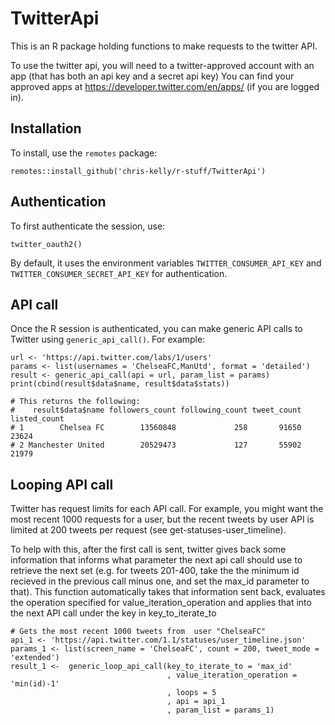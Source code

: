 # TwitterApi

This is an R package holding functions to make requests to the twitter API.

To use the twitter api, you will need to a twitter-approved account with an app (that has both an api key and a secret api key)
You can find your approved apps at https://developer.twitter.com/en/apps/ (if you are logged in).

## Installation

To install, use the `remotes` package:

```
remotes::install_github('chris-kelly/r-stuff/TwitterApi')
```

## Authentication

To first authenticate the session, use:

```
twitter_oauth2()
```

By default, it uses the environment variables `TWITTER_CONSUMER_API_KEY` and `TWITTER_CONSUMER_SECRET_API_KEY` for authentication.

## API call

Once the R session is authenticated, you can make generic API calls to Twitter using `generic_api_call()`. For example:

```
url <- 'https://api.twitter.com/labs/1/users'
params <- list(usernames = 'ChelseaFC,ManUtd', format = 'detailed')
result <- generic_api_call(api = url, param_list = params)
print(cbind(result$data$name, result$data$stats))

# This returns the following:
#    result$data$name followers_count following_count tweet_count listed_count
# 1        Chelsea FC        13560848             258       91650        23624
# 2 Manchester United        20529473             127       55902        21979
```

## Looping API call

Twitter has request limits for each API call. For example, you might want the most recent 1000 requests for a user, but the recent tweets by user API is limited at 200 tweets per request (see get-statuses-user_timeline).

To help with this, after the first call is sent, twitter gives back some information that informs what parameter the next api call should use to retrieve the next set (e.g. for tweets 201-400, take the the minimum id recieved in the previous call minus one, and set the max_id parameter to that). 
This function automatically takes that information sent back, evaluates the operation specified for value_iteration_operation and applies that into the next API call under the key in key_to_iterate_to

```
# Gets the most recent 1000 tweets from  user "ChelseaFC"
api_1 <- 'https://api.twitter.com/1.1/statuses/user_timeline.json'
params_1 <- list(screen_name = 'ChelseaFC', count = 200, tweet_mode = 'extended')
result_1 <-  generic_loop_api_call(key_to_iterate_to = 'max_id'
                                   , value_iteration_operation = 'min(id)-1'
                                   , loops = 5
                                   , api = api_1
                                   , param_list = params_1)
```
